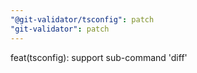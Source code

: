 ```yaml
---
"@git-validator/tsconfig": patch
"git-validator": patch
---
```


feat(tsconfig): support sub-command 'diff'
